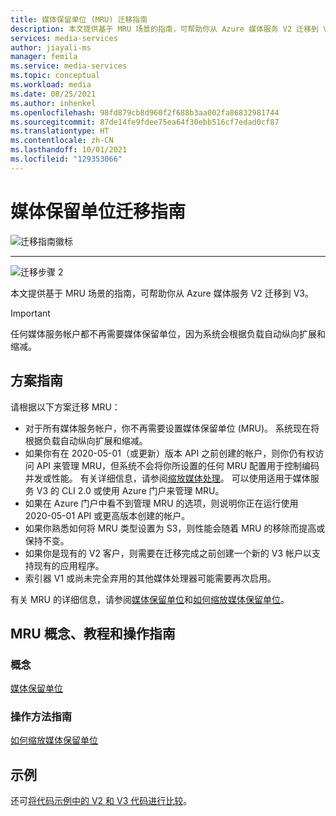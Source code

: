 ```yaml
---
title: 媒体保留单位 (MRU) 迁移指南
description: 本文提供基于 MRU 场景的指南，可帮助你从 Azure 媒体服务 V2 迁移到 V3。
services: media-services
author: jiayali-ms
manager: femila
ms.service: media-services
ms.topic: conceptual
ms.workload: media
ms.date: 08/25/2021
ms.author: inhenkel
ms.openlocfilehash: 98fd879cb8d960f2f688b3aa002fa86832981744
ms.sourcegitcommit: 87de14fe9fdee75ea64f30ebb516cf7edad0cf87
ms.translationtype: HT
ms.contentlocale: zh-CN
ms.lasthandoff: 10/01/2021
ms.locfileid: "129353066"
---
```

# <a name="media-reserved-units-migration-guidance"></a>媒体保留单位迁移指南

![迁移指南徽标](./media/migration-guide/azure-media-services-logo-migration-guide.svg)

<hr color="#5ea0ef" size="10">

![迁移步骤 2](./media/migration-guide/steps-4.svg)

本文提供基于 MRU 场景的指南，可帮助你从 Azure 媒体服务 V2 迁移到 V3。

> [!Important]
> 任何媒体服务帐户都不再需要媒体保留单位，因为系统会根据负载自动纵向扩展和缩减。 

## <a name="scenario-guidance"></a>方案指南

请根据以下方案迁移 MRU：

* 对于所有媒体服务帐户，你不再需要设置媒体保留单位 (MRU)。 系统现在将根据负载自动纵向扩展和缩减。
* 如果你有在 2020-05-01（或更新）版本 API 之前创建的帐户，则你仍有权访问 API 来管理 MRU，但系统不会将你所设置的任何 MRU 配置用于控制编码并发或性能。 有关详细信息，请参阅[缩放媒体处理](../previous/media-services-scale-media-processing-overview.md)。 可以使用适用于媒体服务 V3 的 CLI 2.0 或使用 Azure 门户来管理 MRU。
* 如果在 Azure 门户中看不到管理 MRU 的选项，则说明你正在运行使用 2020-05-01 API 或更高版本创建的帐户。
* 如果你熟悉如何将 MRU 类型设置为 S3，则性能会随着 MRU 的移除而提高或保持不变。
* 如果你是现有的 V2 客户，则需要在迁移完成之前创建一个新的 V3 帐户以支持现有的应用程序。 
* 索引器 V1 或尚未完全弃用的其他媒体处理器可能需要再次启用。 

有关 MRU 的详细信息，请参阅[媒体保留单位](concept-media-reserved-units.md)和[如何缩放媒体保留单位](media-reserved-units-cli-how-to.md)。

## <a name="mru-concepts-tutorials-and-how-to-guides"></a>MRU 概念、教程和操作指南

### <a name="concepts"></a>概念

[媒体保留单位](concept-media-reserved-units.md)

### <a name="how-to-guides"></a>操作方法指南

[如何缩放媒体保留单位](media-reserved-units-cli-how-to.md)

## <a name="samples"></a>示例

还可[将代码示例中的 V2 和 V3 代码进行比较](migrate-v-2-v-3-migration-samples.md)。
